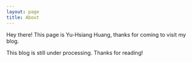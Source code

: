 ```yaml
---
layout: page
title: About
---
```


<p class="message">
  Hey there! This page is Yu-Hsiang Huang, thanks for coming to visit my blog.
</p>
This blog is still under processing.
Thanks for reading!
